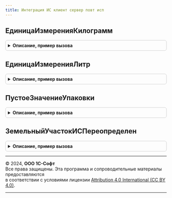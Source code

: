 ```yaml
---
title: Интеграция ИС клиент сервер повт исп
---
```



## ЕдиницаИзмеренияКилограмм
<details style="margin: 1em 0; padding: 0.5em; border: 1px solid #ccc; border-radius: 6px;">

<summary style="font-weight: bold; cursor: pointer;">Описание, пример вызова</summary>

```bsl

// Возвращает единицу измерения, указанную в константе ЕдиницаИзмеренияКилограммИС.
//
// Возвращаемое значение:
// 	ОпределяемыйТип.Упаковка
//
Функция ЕдиницаИзмеренияКилограмм() Экспорт
```

Пример вызова
```bsl
Результат = ИнтеграцияИСКлиентСерверПовтИсп.ЕдиницаИзмеренияКилограмм() 
```
</details>

## ЕдиницаИзмеренияЛитр
<details style="margin: 1em 0; padding: 0.5em; border: 1px solid #ccc; border-radius: 6px;">

<summary style="font-weight: bold; cursor: pointer;">Описание, пример вызова</summary>

```bsl

// Возвращает единицу измерения, указанную в константе ЕдиницаИзмеренияЛитрИС.
//
// Возвращаемое значение:
// 	ОпределяемыйТип.Упаковка
//
Функция ЕдиницаИзмеренияЛитр() Экспорт
```

Пример вызова
```bsl
Результат = ИнтеграцияИСКлиентСерверПовтИсп.ЕдиницаИзмеренияЛитр() 
```
</details>

## ПустоеЗначениеУпаковки
<details style="margin: 1em 0; padding: 0.5em; border: 1px solid #ccc; border-radius: 6px;">

<summary style="font-weight: bold; cursor: pointer;">Описание, пример вызова</summary>

```bsl

Функция ПустоеЗначениеУпаковки() Экспорт
```

Пример вызова
```bsl
Результат = ИнтеграцияИСКлиентСерверПовтИсп.ПустоеЗначениеУпаковки() 
```
</details>

## ЗемельныйУчастокИСПереопределен
<details style="margin: 1em 0; padding: 0.5em; border: 1px solid #ccc; border-radius: 6px;">

<summary style="font-weight: bold; cursor: pointer;">Описание, пример вызова</summary>

```bsl

Функция ЗемельныйУчастокИСПереопределен() Экспорт
```

Пример вызова
```bsl
Результат = ИнтеграцияИСКлиентСерверПовтИсп.ЗемельныйУчастокИСПереопределен() 
```
</details>

---

© 2024, **ООО 1С-Софт**  
Все права защищены. Эта программа и сопроводительные материалы предоставляются  
в соответствии с условиями лицензии [Attribution 4.0 International (CC BY 4.0)](https://creativecommons.org/licenses/by/4.0/legalcode).

---
